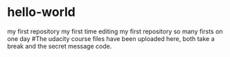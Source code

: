 # hello-world
my first repository
my first time editing my first repository
so many firsts on one day
#The udacity course files have been uploaded here, both take a break and the secret message code.
